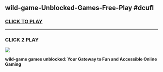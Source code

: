 
## wild-game-Unblocked-Games-Free-Play #dcufl
<h3>
<a href="https://us.freeplayer.one?title=wild-game&ref=9M">CLICK TO PLAY</a></h3>
<hr>

<h3>
<a href="https://us.freeplayer.one?title=wild-game&ref=9M">CLICK 2 PLAY</a>
  
</h3>

<a href="https://us.freeplayer.one?title=wild-game&ref=9M"><img src="https://clearcache.store/games.png"></a>


**wild-game games unblocked: Your Gateway to Fun and Accessible Online Gaming**
